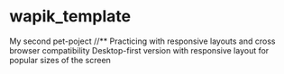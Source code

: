 # wapik_template
My second pet-poject  //** Practicing with responsive layouts and cross browser compatibility
Desktop-first version with responsive layout for popular sizes of the screen
